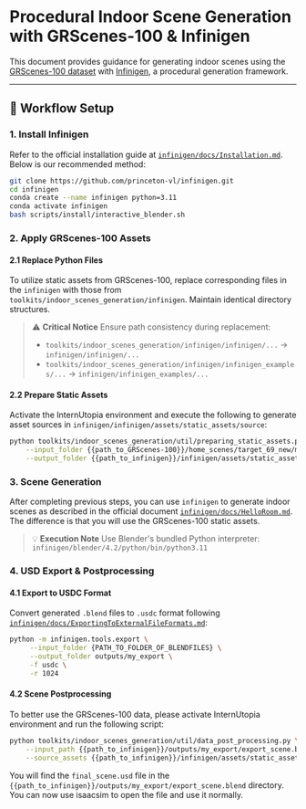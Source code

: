 # Procedural Indoor Scene Generation with GRScenes-100 & Infinigen

This document provides guidance for generating indoor scenes using the [GRScenes-100 dataset](https://openxlab.org.cn/datasets/OpenRobotLab/GRScenes/tree/main/scenes/GRScenes-100) with [Infinigen](https://github.com/princeton-vl/infinigen), a procedural generation framework.

---

## 🚀 Workflow Setup

### 1. Install Infinigen

Refer to the official installation guide at [`infinigen/docs/Installation.md`](https://github.com/princeton-vl/infinigen/blob/main/docs/Installation.md). Below is our recommended method:

```bash
git clone https://github.com/princeton-vl/infinigen.git
cd infinigen
conda create --name infinigen python=3.11
conda activate infinigen
bash scripts/install/interactive_blender.sh
```

### 2. Apply GRScenes-100 Assets

#### 2.1 Replace Python Files
To utilize static assets from GRScenes-100, replace corresponding files in the `infinigen` with those from `toolkits/indoor_scenes_generation/infinigen`. Maintain identical directory structures.

> ⚠️ **Critical Notice**
> Ensure path consistency during replacement:
> - `toolkits/indoor_scenes_generation/infinigen/infinigen/...` → `infinigen/infinigen/...`
> - `toolkits/indoor_scenes_generation/infinigen/infinigen_examples/...` → `infinigen/infinigen_examples/...`

#### 2.2 Prepare Static Assets
Activate the InternUtopia environment and execute the following to generate asset sources in `infinigen/infinigen/assets/static_assets/source`:

```bash
python toolkits/indoor_scenes_generation/util/preparing_static_assets.py \
    --input_folder {{path_to_GRScenes-100}}/home_scenes/target_69_new/models/object \
    --output_folder {{path_to_infinigen}}/infinigen/assets/static_assets/source
```

### 3. Scene Generation

After completing previous steps, you can use `infinigen` to generate indoor scenes as described in the official document [`infinigen/docs/HelloRoom.md`](https://github.com/princeton-vl/infinigen/blob/main/docs/HelloRoom.md). The difference is that you will use the GRScenes-100 static assets.

> 💡 **Execution Note**
> Use Blender's bundled Python interpreter:  `infinigen/blender/4.2/python/bin/python3.11`

### 4. USD Export & Postprocessing

#### 4.1 Export to USDC Format
Convert generated `.blend` files to `.usdc` format following [`infinigen/docs/ExportingToExternalFileFormats.md`](https://github.com/princeton-vl/infinigen/blob/main/docs/ExportingToExternalFileFormats.md):

```bash
python -m infinigen.tools.export \
     --input_folder {PATH_TO_FOLDER_OF_BLENDFILES} \
     --output_folder outputs/my_export \
     -f usdc \
     -r 1024

```

#### 4.2 Scene Postprocessing

To better use the GRScenes-100 data, please activate InternUtopia environment and run the following script:

```bash
python toolkits/indoor_scenes_generation/util/data_post_processing.py \
    --input_path {{path_to_infinigen}}/outputs/my_export/export_scene.blend/export_scene.usdc \
    --source_assets {{path_to_infinigen}}/infinigen/assets/static_assets/source
```

You will find the `final_scene.usd` file in the `{{path_to_infinigen}}/outputs/my_export/export_scene.blend` directory. You can now use isaacsim to open the file and use it normally.
